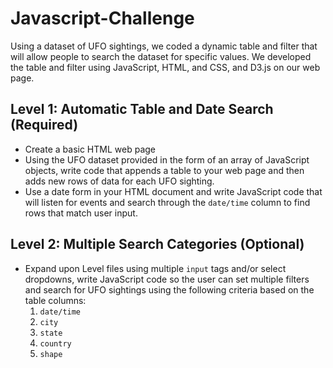 # Javascript-Challenge
Using a dataset of UFO sightings, we coded a dynamic table and filter that will allow people to search the dataset for specific values. We developed the table and filter using JavaScript, HTML, and CSS, and D3.js on our web page.

## Level 1: Automatic Table and Date Search (Required)
* Create a basic HTML web page
* Using the UFO dataset provided in the form of an array of JavaScript objects, write code that appends a table to your web page and then adds new rows of data for each UFO sighting.
* Use a date form in your HTML document and write JavaScript code that will listen for events and search through the `date/time` column to find rows that match user input.

## Level 2: Multiple Search Categories (Optional)
* Expand upon Level files using multiple `input` tags and/or select dropdowns, write JavaScript code so the user can set multiple filters and search for UFO sightings using the following criteria based on the table columns:
  1. `date/time`
  2. `city`
  3. `state`
  4. `country`
  5. `shape`
